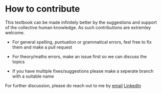 # How to contribute 

This textbook can be made infinitely better by the suggestions and support of the collective human knowledge. As such contributions are extremley welcome. 

- For general spelling, puntuation or grammatical errors, feel free to fix them and make a pull request

- For theory/maths errors, make an issue first so we can discuss the topics

- If you have multiple fixes/suggestions please make a seperate branch with a suitable name 

For further discussion, please do reach out to me by [email](tclarke@asesoftware.com) [LinkedIn](https://www.linkedin.com/in/thomas-r-clarke/)
